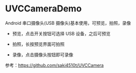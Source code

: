 # UVCCameraDemo

Android 串口摄像头(USB 摄像头)基本使用，可预览，拍照，录像

+ 预览，点击开关按钮可选择 USB 设备，之后可预览

+ 拍照，长按预览界面可拍照

+ 录像，点击摄像头按钮即可录像

参考：https://github.com/saki4510t/UVCCamera